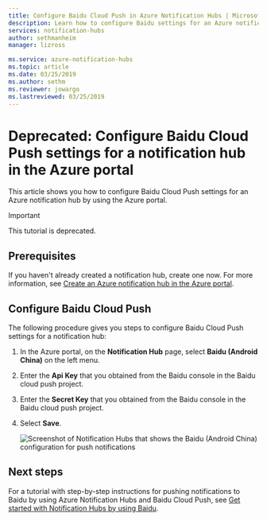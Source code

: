 ```yaml
---
title: Configure Baidu Cloud Push in Azure Notification Hubs | Microsoft Docs
description: Learn how to configure Baidu settings for an Azure notification hub.
services: notification-hubs
author: sethmanheim
manager: lizross

ms.service: azure-notification-hubs
ms.topic: article
ms.date: 03/25/2019
ms.author: sethm
ms.reviewer: jowargo
ms.lastreviewed: 03/25/2019
---
```


# Deprecated: Configure Baidu Cloud Push settings for a notification hub in the Azure portal

This article shows you how to configure Baidu Cloud Push settings for an Azure notification hub by using the Azure portal.

> [!IMPORTANT]
> This tutorial is deprecated. 

## Prerequisites
If you haven't already created a notification hub, create one now. For more information, see [Create an Azure notification hub in the Azure portal](create-notification-hub-portal.md). 

## Configure Baidu Cloud Push
The following procedure gives you steps to configure Baidu Cloud Push settings for a notification hub:

1. In the Azure portal, on the **Notification Hub** page, select **Baidu (Android China)** on the left menu. 
2. Enter the **Api Key** that you obtained from the Baidu console in the Baidu cloud push project. 
3. Enter the **Secret Key** that you obtained from the Baidu console in the Baidu cloud push project. 
4. Select **Save**. 

    ![Screenshot of Notification Hubs that shows the Baidu (Android China) configuration for push notifications](./media/notification-hubs-baidu-get-started/AzureNotificationServicesBaidu.png)

## Next steps
For a tutorial with step-by-step instructions for pushing notifications to Baidu by using Azure Notification Hubs and Baidu Cloud Push, see [Get started with Notification Hubs by using Baidu](notification-hubs-baidu-china-android-notifications-get-started.md).
